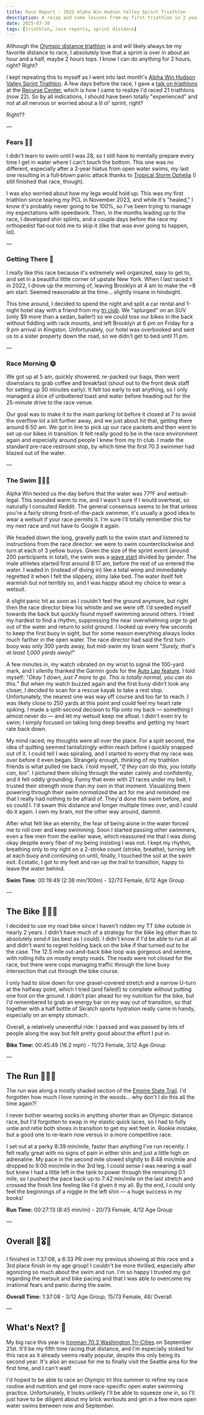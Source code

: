 ```yaml
---
title: Race Report - 2025 Alpha Win Hudson Valley Sprint Triathlon
description: A recap and some lessons from my first triathlon in 2 years.
date: 2025-07-30
tags: [triathlon, race reports, sprint distance]
---
```


Although the [Olympic distance triathlon](https://supertri.com/latest/triathlon-distances/) is and will likely always be my favorite distance to race, I absolutely love that a sprint is over in about an hour and a half, maybe 2 hours tops. I know I can do anything for 2 hours, right? Right?

I kept repeating this to myself as I went into last month's [Alpha Win Hudson Valley Sprint Triathlon](https://alpha.win/event/hudson-valley-ny/). A few days before the race, I gave a [talk on triathlons](https://missfunmi.com/talks/2025-06-25-triathlon/) at the [Recurse Center](https://www.recurse.com/scout/click?t=c7bc9ba4cb3e6725e05e413f16f8c5a3), which is how I came to realize I'd raced 21 triathlons (now 22). So by all indications, I should have been totally "experienced" and not at all nervous or worried about a lil ol' sprint, right?

Right??

—

### Fears 😵‍💫

I didn't learn to swim until I was 28, so I still have to mentally prepare every time I get in water where I can't touch the bottom. This one was no different, especially after a 2‑year hiatus from open water swims, my last one resulting in a full‑blown panic attack thanks to [Tropical Storm Ophelia](https://longisland.news12.com/tracking-ophelia-tropical-storm-pummels-south-shore-with-rough-rip-currents) (I still finished that race, though).

I was also worried about how my legs would hold up. This was my first triathlon since tearing my PCL in November 2023, and while it's "healed," I know it's probably never going to be 100%, so I've been trying to manage my expectations with speedwork. Then, in the months leading up to the race, I developed shin splints, and a couple days before the race my orthopedist flat‑out told me to skip it (like that was ever going to happen, lol).

—

### Getting There 🚗

 I really like this race because it's extremely well organized, easy to get to, and set in a beautiful little corner of upstate New York. When I last raced it in 2022, I drove up the morning of, leaving Brooklyn at 4 am to make the ~8 am start. Seemed reasonable at the time... slightly insane in hindsight.

 This time around, I decided to spend the night and split a car rental and 1-night hotel stay with a friend from my [tri club](https://brooklyntri.org/). We "splurged" on an SUV (only $9 more than a sedan, baller!) so we could toss our bikes in the back without fiddling with rack mounts, and left Brooklyn at 6 pm on Friday for a 9 pm arrival in Kingston. Unfortunately, our hotel was overbooked and sent us to a sister property down the road, so we didn't get to bed until 11 pm.

—

### Race Morning 🌞

We got up at 5 am, quickly showered, re-packed our bags, then went downstairs to grab coffee and breakfast (shout out to the front desk staff for setting up 30 minutes early). It felt too early to eat anything, so I only managed a slice of unbuttered toast and water before heading out for the 25-minute drive to the race venue.

Our goal was to make it to the main parking lot before it closed at 7 to avoid the overflow lot a bit further away, and we just about hit that, getting there around 6:50 am. We got in line to pick up our race packets and then went to set up our bikes in transition. It felt really good to be in the race environment again and especially around people I knew from my tri club. I made the standard pre-race restroom stop, by which time the first 70.3 swimmer had blazed out of the water.

—

### The Swim 🏊🏾‍♀️

Alpha Win texted us the day before that the water was 77ºF and wetsuit-legal. This sounded warm to me, and I wasn't sure if I would overheat, so naturally I consulted Reddit. The general consensus seems to be that unless you're a fairly strong front-of-the-pack swimmer, it's usually a good idea to wear a wetsuit if your race permits it. I'm sure I'll totally remember this for my next race and not have to Google it again.

We headed down the long, gravelly path to the swim start and listened to instructions from the race director: we were to swim counterclockwise and turn at each of 3 yellow buoys. Given the size of the sprint event (around 200 participants in total), the swim was a [wave start](https://www.swimdojo.com/blog/2018/8/1/open-water-starts#:~:text=wave%20start) divided by gender. The male athletes started first around 8:17 am, before the rest of us entered the water. I waded in (instead of diving in) like a total wimp and immediately regretted it when I felt the slippery, slimy lake bed. The water itself felt warmish but not terribly so, and I was happy about my choice to wear a wetsuit.

A slight panic hit as soon as I couldn't feel the ground anymore, but right then the race director blew his whistle and we were off. I'd seeded myself towards the back but quickly found myself swimming around others. I tried my hardest to find a rhythm, suppressing the near overwhelming urge to get out of the water and return to solid ground. I looked up every few seconds to keep the first buoy in sight, but for some reason everything always looks much farther in the open water. The race director had said the first turn buoy was only 300 yards away, but mid-swim my brain went "*Surely, that's at least 1,000 yards away!*"

A few minutes in, my watch vibrated on my wrist to signal the 100-yard mark, and I silently thanked the Garmin gods for the [Auto Lap feature](https://www8.garmin.com/manuals/webhelp/GUID-9D99A9D4-467A-4F1A-A0EA-023184FEA3DD/EN-US/GUID-5E34E41D-D8CB-496E-839D-BC1F0CBFCC48.html). I told myself: "*Okay 1 down, just 7 more to go. This is totally normal, you can do this.*" But when my watch buzzed again and the first buoy didn't look any closer, I decided to scan for a rescue kayak to take a rest stop. Unfortunately, the nearest one was way off course and too far to reach. I was likely close to 250 yards at this point and could feel my heart rate spiking. I made a split-second decision to flip onto my back — something I almost never do — and let my wetsuit keep me afloat. I didn't even try to swim; I simply focused on taking long deep breaths and getting my heart rate back down.

My mind raced; my thoughts were all over the place. For a split second, the idea of quitting seemed tantalizingly within reach before I quickly snapped out of it. I could tell I was spiraling, and I started to worry that my race was over before it even began. Strangely enough, thinking of my triathlon friends is what pulled me back. I told myself, "*If they can do this, you totally can, too*". I pictured them slicing through the water calmly and confidently, and it felt oddly grounding. Funny that even with 21 races under my belt, I trusted their strength more than my own in that moment. Visualizing them powering through their swim *normalized* the act for me and reminded me that I really had nothing to be afraid of. They'd done this swim before, and so could I. I'd swam this distance and longer multiple times over, and I could do it again. I own my brain, not the other way around, dammit.

After what felt like an eternity, the fear of being alone in the water forced me to roll over and keep swimming. Soon I started passing other swimmers, even a few men from the earlier wave, which reassured me that I was doing okay despite every fiber of my being insisting I was not. I kept my rhythm, breathing only to my right on a 2-stroke count (stroke, breathe), turning left at each buoy and continuing on until, finally, I touched the soil at the swim exit. Ecstatic, I got to my feet and ran up the trail to transition, happy to leave the water behind.

**Swim Time**: 00:19:49 (2:38 min/100m) - 32/73 Female, 6/12 Age Group

—

## The Bike 🚴🏾‍♀️

I decided to use my road bike since I haven't ridden my TT bike outside in nearly 2 years. I didn't have much of a strategy for the bike leg other than to absolutely *send it* (as best as I could). I didn't know if I'd be able to run at all and didn't want to regret holding back on the bike if that turned out to be the case. The 12.5 mile out-and-back bike loop was gorgeous and serene, with rolling hills on mostly empty roads. The roads were not closed for the race, but there were cops managing traffic through the lone busy intersection that cut through the bike course.

I only had to slow down for one gravel-covered stretch and a narrow U-turn at the halfway point, which I tried (and failed!) to complete without putting one foot on the ground. I didn't plan ahead for my nutrition for the bike, but I'd remembered to grab an energy bar on my way out of transition, so that together with a half bottle of Skratch sports hydration really came in handy, especially on an empty stomach.

Overall, a relatively uneventful ride: I passed and was passed by lots of people along the way but felt pretty good about the effort I put in.

**Bike Time:** 00:45:49 (16.2 mph) - 11/73 Female, 3/12 Age Group

—

## The Run 🏃🏾‍♀️

The run was along a mostly shaded section of the [Empire State Trail](https://empiretrail.ny.gov/). I'd forgotten how much I love running in the woods... why don't I do this all the time again?!

I never bother wearing socks in anything shorter than an Olympic distance race, but I'd forgotten to swap in my elastic quick laces, so I had to fully untie and retie both shoes in transition to get my wet feet in. Rookie mistake, but a good one to re-learn now versus in a more competitive race.

I set out at a perky 8:39 min/mile, faster than anything I've run recently. I felt really great with no signs of pain in either shin and just a little high on adrenaline. My pace in the second mile slowed slightly to 8:48 min/mile and dropped to 9:00 min/mile in the 3rd leg. I could sense I was nearing a wall but knew I had a little left in the tank to power through the remaining 0.1 mile, so I pushed the pace back up to 7:42 min/mile on the last stretch and crossed the finish line feeling like I'd given it my all. By the end, I could only feel the beginnings of a niggle in the left shin — a huge success in my books!

**Run Time:** 00:27:13 (8:45 min/mi) - 20/73 Female, 4/12 Age Group

—

## Overall 🥳🎖️🥉

I finished in 1:37:08, a 6:33 PR over my previous showing at this race and a 3rd place finish in my age group! I couldn't be more thrilled, especially after agonizing so much about the swim and run. I'm so happy I trusted my gut regarding the wetsuit and bike pacing and that I was able to overcome my irrational fears and panic during the swim.

**Overall Time:** 1:37:08 - 3/12 Age Group, 15/73 Female, 46/ Overall

—

## What's Next? 🤔

My big race this year is [Ironman 70.3 Washington Tri-Cities](https://www.ironman.com/races/im703-washington-tri-cities) on September 21st. It'll be my fifth time racing that distance, and I'm especially stoked for this race as it already seems really popular, despite this only being its second year. It's also an excuse for me to finally visit the Seattle area for the first time, and I can't wait!

I'd hoped to be able to race an Olympic tri this summer to refine my race routine and nutrition and get more race-specific open water swimming practice. Unfortunately, it looks unlikely I'll be able to squeeze one in, so I'll just have to be diligent about my brick workouts and get in a few more open water swims between now and September.

